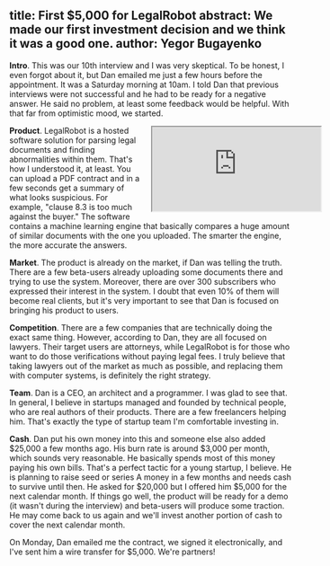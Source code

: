 title: First $5,000 for LegalRobot
abstract: We made our first investment decision and we think it was a good one.
author: Yegor Bugayenko
--

**Intro**.
This was our 10th interview and I was very skeptical. To be honest,
I even forgot about it, but Dan emailed me just a few hours before the
appointment. It was a Saturday morning at 10am. I told Dan that previous
interviews were not successful and he had to be ready for a negative answer.
He said no problem, at least some feedback would be helpful. With that far from optimistic
mood, we started.

<div style='width:50%;float:right;z-index:100;margin-left:1em;'>
  <div class='film'>
    <iframe class='video' src='https://www.youtube.com/embed/AetgrIGCrSU?controls=2'
      allowfullscreen=''></iframe>
  </div>
</div>

**Product**.
LegalRobot is a hosted software solution for parsing legal documents
and finding abnormalities within them. That's how I understood it, at least. You can
upload a PDF contract and in a few seconds get a summary of what
looks suspicious. For example, "clause 8.3 is too much against the buyer."
The software contains a machine learning engine that basically compares
a huge amount of similar documents with the one you uploaded. The smarter
the engine, the more accurate the answers.

**Market**.
The product is already on the market, if Dan was telling the truth. There
are a few beta-users already uploading some documents there and trying to
use the system. Moreover, there are over 300 subscribers who expressed
their interest in the system. I doubt that even 10% of them will become
real clients, but it's very important to see that Dan is focused on
bringing his product to users.

**Competition**.
There are a few companies that are technically doing the exact same thing. However,
according to Dan, they are all focused on lawyers. Their target users
are attorneys, while LegalRobot is for those who want to do those verifications
without paying legal fees. I truly believe that taking lawyers out of the
market as much as possible, and replacing them with computer systems, is
definitely the right strategy.

**Team**.
Dan is a CEO, an architect and a programmer. I was glad to see that.
In general, I believe in startups managed and founded by technical people,
who are real authors of their products. There are a few freelancers helping
him. That's exactly the type of startup team I'm comfortable investing in.

**Cash**.
Dan put his own money into this and someone else also added $25,000 a few
months ago. His burn rate is around $3,000 per month, which sounds very
reasonable. He basically spends most of this money paying his own bills.
That's a perfect tactic for a young startup, I believe. He is
planning to raise seed or series A money in a few months and needs
cash to survive until then. He asked for $20,000 but I offered him $5,000
for the next calendar month. If things go well, the product
will be ready for a demo (it wasn't during the interview) and beta-users will produce
some traction. He may come back to us again and we'll invest another portion
of cash to cover the next calendar month.

On Monday, Dan emailed me the contract, we signed it electronically, and I've
sent him a wire transfer for $5,000. We're partners!

